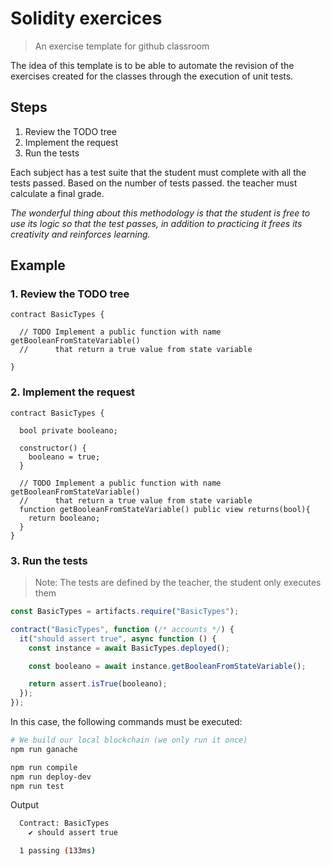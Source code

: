 # Solidity exercices
>An exercise template for github classroom

The idea of this template is to be able to automate the revision of the exercises created for the classes through the execution of unit tests.

## Steps

1. Review the TODO tree
2. Implement the request
3. Run the tests

Each subject has a test suite that the student must complete with all the tests passed. Based on the number of tests passed. the teacher must calculate a final grade.

*The wonderful thing about this methodology is that the student is free to use its logic so that the test passes, in addition to practicing it frees its creativity and reinforces learning.*

## Example

### 1.  Review the TODO tree

```solidity
contract BasicTypes {

  // TODO Implement a public function with name getBooleanFromStateVariable()
  //      that return a true value from state variable

}
```

### 2. Implement the request

```solidity
contract BasicTypes {

  bool private booleano;

  constructor() {
    booleano = true;
  }

  // TODO Implement a public function with name getBooleanFromStateVariable()
  //      that return a true value from state variable
  function getBooleanFromStateVariable() public view returns(bool){
    return booleano;
  }
}
```

### 3. Run the tests

> Note: The tests are defined by the teacher, the student only executes them

```js
const BasicTypes = artifacts.require("BasicTypes");

contract("BasicTypes", function (/* accounts */) {
  it("should assert true", async function () {
    const instance = await BasicTypes.deployed();

    const booleano = await instance.getBooleanFromStateVariable();

    return assert.isTrue(booleano);
  });
});

```

In this case, the following commands must be executed:

```bash
# We build our local blockchain (we only run it once)
npm run ganache

npm run compile
npm run deploy-dev
npm run test
```

Output

```bash
  Contract: BasicTypes
    ✔ should assert true

  1 passing (133ms)
```

